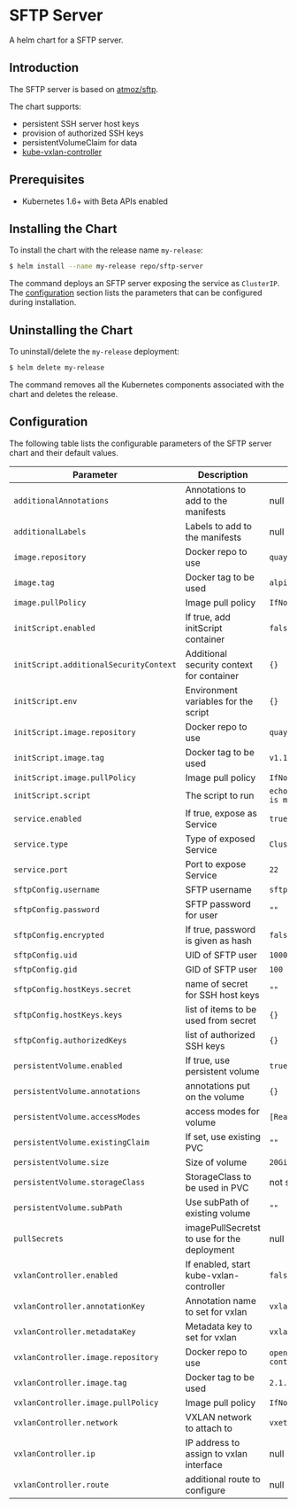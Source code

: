 # SFTP Server

A helm chart for a SFTP server.


## Introduction

The SFTP server is based on [atmoz/sftp](https://github.com/atmoz/sftp).

The chart supports:
- persistent SSH server host keys
- provision of authorized SSH keys
- persistentVolumeClaim for data
- [kube-vxlan-controller](https://github.com/openvnf/kube-vxlan-controller)


## Prerequisites

- Kubernetes 1.6+ with Beta APIs enabled


## Installing the Chart

To install the chart with the release name `my-release`:

```bash
$ helm install --name my-release repo/sftp-server
```

The command deploys an SFTP server exposing the service as `ClusterIP`. The [configuration](#configuration) section lists the parameters that can be configured during installation.


## Uninstalling the Chart

To uninstall/delete the `my-release` deployment:

```bash
$ helm delete my-release
```

The command removes all the Kubernetes components associated with the chart and deletes the release.

## Configuration

The following table lists the configurable parameters of the SFTP server chart and their default values.

|          Parameter                     |                Description                 |                   Default                   |
| -------------------------------------- | ------------------------------------------ | ------------------------------------------- |
| `additionalAnnotations`                | Annotations to add to the manifests        | null                                        |
| `additionalLabels`                     | Labels to add to the manifests             | null                                        |
| `image.repository`                     | Docker repo to use                         | `quay.io/openvnf/sftp`                      |
| `image.tag`                            | Docker tag to be used                      | `alpine-3.7`                                |
| `image.pullPolicy`                     | Image pull policy                          | `IfNotPresent`                              |
| `initScript.enabled`                   | If true, add initScript container          | `false`                                     |
| `initScript.additionalSecurityContext` | Additional security context for container  | `{}`                                        |
| `initScript.env`                       | Environment variables for the script       | `{}`                                        |
| `initScript.image.repository`          | Docker repo to use                         | `quay.io/travelping/nettools`               |
| `initScript.image.tag`                 | Docker tag to be used                      | `v1.12.0`                                   |
| `initScript.image.pullPolicy`          | Image pull policy                          | `IfNotPresent`                              |
| `initScript.script`                    | The script to run                          | `echo "script configuration is missing"`    |
| `service.enabled`                      | If true, expose as Service                 | `true`                                      |
| `service.type`                         | Type of exposed Service                    | `ClusterIP`                                 |
| `service.port`                         | Port to expose Service                     | `22`                                        |
| `sftpConfig.username`                  | SFTP username                              | `sftp`                                      |
| `sftpConfig.password`                  | SFTP password for user                     | `""`                                        |
| `sftpConfig.encrypted`                 | If true, password is given as hash         | `false`                                     |
| `sftpConfig.uid`                       | UID of SFTP user                           | `1000`                                      |
| `sftpConfig.gid`                       | GID of SFTP user                           | `100`                                       |
| `sftpConfig.hostKeys.secret`           | name of secret for SSH host keys           | `""`                                        |
| `sftpConfig.hostKeys.keys`             | list of items to be used from secret       | `{}`                                        |
| `sftpConfig.authorizedKeys`            | list of authorized SSH keys                | `{}`                                        |
| `persistentVolume.enabled`             | If true, use persistent volume             | `true`                                      |
| `persistentVolume.annotations`         | annotations put on the volume              | `{}`                                        |
| `persistentVolume.accessModes`         | access modes for volume                    | `[ReadWriteOnce]`                           |
| `persistentVolume.existingClaim`       | If set, use existing PVC                   | `""`                                        |
| `persistentVolume.size`                | Size of volume                             | `20Gi`                                      |
| `persistentVolume.storageClass`        | StorageClass to be used in PVC             | not set                                     |
| `persistentVolume.subPath`             | Use subPath of existing volume             | `""`                                        |
| `pullSecrets`                          | imagePullSecretst to use for the deployment| null                                        |
| `vxlanController.enabled`              | If enabled, start kube-vxlan-controller    | `false`                                     |
| `vxlanController.annotationKey`        | Annotation name to set for vxlan           | `vxlan.openvnf.org/networks`                |
| `vxlanController.metadataKey`          | Metadata key to set for vxlan              | `vxlan.openvnf.org`                         |
| `vxlanController.image.repository`     | Docker repo to use                         | `openvnf/kube-vxlan-controller-agent`       |
| `vxlanController.image.tag`            | Docker tag to be used                      | `2.1.0`                                     |
| `vxlanController.image.pullPolicy`     | Image pull policy                          | `IfNotPresent`                              |
| `vxlanController.network`              | VXLAN network to attach to                 | `vxeth0`                                    |
| `vxlanController.ip`                   | IP address to assign to vxlan interface    | null                                        |
| `vxlanController.route`                | additional route to configure              | null                                        |
